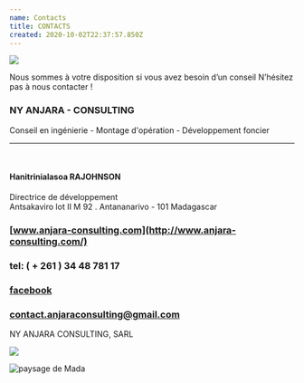 ```yaml
---
name: Contacts
title: CONTACTS
created: 2020-10-02T22:37:57.850Z
---
```

<div className="container">

<div className="card">

![](/media/img/communities3.jpg)

<div className="card-container contact">
<p className="contact-text">

Nous sommes à votre disposition si vous avez besoin d’un conseil
N’hésitez pas à nous contacter !

### NY ANJARA - CONSULTING
Conseil en ingénierie - Montage d'opération - Développement foncier

<hr className="ruler"/>
<br />

#### Hanitrinialasoa RAJOHNSON
Directrice de développement
<br />
Antsakaviro lot II M 92 . Antananarivo - 101 Madagascar

### [www.anjara-consulting.com](http://www.anjara-consulting.com/)

### tel: ( + 261 ) 34 48 781 17

### [facebook](https://www.facebook.com/104312498543346/posts/104313358543260/)

### [contact.anjaraconsulting@gmail.com](mailto:contact.anjaraconsulting@gmail.com)

</p>

NY ANJARA CONSULTING, SARL

![](/media/img/pro4.jpg)

</div>


<div className="main-body__anjara">

![paysage de Mada](/media/img/anjara.jpg)

</div>

</div>

</div>